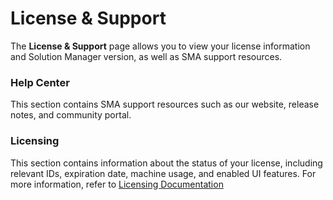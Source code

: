 # License & Support

The **License & Support** page allows you to view your license information and Solution Manager version, as well as SMA support resources.

### Help Center

This section contains SMA support resources such as our website, release notes, and community portal.

### Licensing

This section contains information about the status of your license, including relevant IDs, expiration date, machine usage, and enabled UI features. For more information, refer to [Licensing Documentation](../../../../../server-programs/licensing.md)